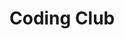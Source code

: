 # Coding Club

<!-- ![coding-club](https://github.com/hleveillegauvin/CodingClub/blob/master/images/musiccognition-451x266.jpg-01.svg)

Cognitive and Systematic Musicology Laboratory, Ohio State University

Written by Hubert Léveillé Gauvin  
leveillegauvin.1@osu.edu

# <a name="table-of-contents"></a> Table of Contents
* [0. The Shell -- A Primer](#shell-primer)
* [1. Writing Shell Scripts](#writing-shell-scripts)
    * [1.1. Saying Hello](#saying-hello)
    * [1.2. Counting Characters](#counting-characters)
    * [1.3. Printing Quotes](#printing-quotes)
    * [1.4. Writing Functions](#writing-functions)
* [2. Using APIs](#using-apis)
    * [2.1. Who's in Space?](#whos-in-space)
    * [2.2. Grabbing the Weather](#grabbing-the-weather)
    * [2.3. Using the Spotify API](#using-the-spotify-api)
* [3. Using the Humdrum Toolkit](#using-the-humdrum-toolkit)
    * [3.1. Basic Pitch Analysis](#basic-pitch-analysis)
    * [3.2. Basic Rhythmic Analysis](#basic-rhythmic-analysis)
    * [3.3. A Sample Problem](#humdrum-sample-problem)
* [4. References](#references)
    * [4.1. Online Resources](#online-resources)

## <a name="shell-primer"></a> 0. The Shell -- A Primer

The shell is a command line user interface for UNIX.

When you open your terminal, the shell should start you in your home directory. You can find out the name of your current directory by typing:

    pwd

You can use `ls` to list all the files and the directories of the directory you’re in:

    ls
    
The `cd` (change directory) command to navigate the shell. To move to a specic directory, type `cd` 
plus the name of the directory:

    cd Desktop

To move back to the parent dirctory, type:

    cd ..
    
If you simply type `cd` by itself, you'll can go back to your home directory:

    cd
    
Similarly, the `~` character is a shortcut to your home directory. So if you want to go to, say, your desktop from anywhere, simply type:

    cd ~/Desktop
    
You can view files using the `cat` command:

    cat myfile.txt
    
The `|`symbol is used to pipe the output of one command into another command. For example, we can list all the files and directories in our current directory using `ls` and then count the number of files using the `wc -l`(word count) command:

    ls | wc -l
 
[Back to table of contents](#table-of-contents)

## <a name="writing-shell-scripts"></a>1. Writing Shell Scripts

In this section, we'll learn how to write shell scripts through a series of short exercises lifted from the book [Exercises for Programmers: 57 Challenges to Develop Your Coding Skills](https://www.amazon.com/Exercises-Programmers-Challenges-Develop-Coding/dp/1680501224/ref=sr_1_1?ie=UTF8&qid=1519245259&sr=8-1&keywords=exercises+for+programmers). 

For all the examples in this section, type or paste the script into the text editor of your choice and save the file as `[nameofexercise].sh`. Once you have saved the file, type `[nameofexercise].sh` in Terminal to make it executable. Finally, run it with `/[nameofexercise].sh`.

### <a name="saying-hello"></a>1.1. Saying Hello
---

In this first exercise, we'll create a program that prompts for your name and prints a greeting using your name. Every shell script must start with a shebang line `#!/bin/sh`. We'll also use the `#` character to add comments to our script and document what we are doing. 

We'll use the `read -p` command to prompt a user response. The response will be stored under the variable `$name`. We'll that print that name and a greeting phrase using the `echo` command.

```
#!/bin/sh

# Exercises for Programmers
# 1 - Saying Hello
# Written by: Hubert Léveillé Gauvin
# Date: 15 December 2016, revised 13 September 2017

# Create a program that prompts for your name and prints a greeting using your name.

read -p "What is your name? " name
echo "Hello, $name, nice to meet you!"
```
[Back to table of contents](#table-of-contents)

### <a name="counting-characters"></a>1.2. Counting Characters
---

Next, we'll create a program that prompts for an input and returns the number of characters. Again we'll use the `read -p` command to prompt the user for an input, and we'll store the user input under the variable `$input`. We can create a `while loop` to test whether the user actually typed anything; `if` the input is empty, we'll prompt the user again, `else` (i.e. if the string is not empty), we'll count the number of characters. We'll use the `printf` command instead of `echo`, since `echo` adds a carriage return by default, which will add one extra invisible character to our string. We'll then use the `wc` command (word count) to count the number of characters. The standard `wc` output has 3 fields: number of lines, number of words, and number of characters. We can use `awk {'print $3'}` to print the third field (i.e. the number of characters). We'll save that number under the variable `$count`. We'll then print a sentence using `echo` that returns the number of characters. Finally, since we created a `while loop` at the beginning of our script, we'll need an `exit` statement to exit the loop.

```
#!/bin/sh

# Exercises for Programmers
# 2 - Counting the Number of Characters
# Written by: Hubert Léveillé Gauvin
# Date: 17 December 2016

# Create a program that prompts for an input and returns the number of characters.

while read -p "What is the input string? " input; 
do

	if [ -z "$input" ]; then	 #verify if $input is empty
	echo "Please enter a word."

	else

		count=$(printf $input | wc | awk {'print $3'})  # echo has a carriage return, which adds a character. Use printf instead.
		echo "$input has $count characters."
		exit		# only exit the while loop if the $input is not empty	
	fi

done
``` 

[Back to table of contents](#table-of-contents)

### <a name="printing-quotes"></a>1.3. Printing Quotes
---

Some characters have special meanings in the shell, meaning that by default, they are used for their literal meaning. For example, the `#` character is used to indicate a comment line, and the semi-colon (`;`) is a command separator. But sometimes, you'll need to use these characters for their literal meaning, as opposed to their special meaning. This is called "escaping," since you escape the special meaning of a character. In the shell, escaping is done by preceding a special character with a backslash (`\`). As such, `#` indicates a comment character, but `\#` indicates the traditional number sign (or hash sign).

In our next shell script, we'll create a program that prompts for a quote and an author. We will display the quotation using quotation marks. Since quotation marks have a special meaning, we'll need to escape them using the backslash character.  We'll start by writing two prompts using `read -p` and we'll store the user's input in the bash variables `$quote`and `$who`. Next, we'll use the `echo` command to print our quote, making sure to escape the double quotes:

```
#!/bin/sh

# Exercises for Programmers
# 3 - Printing Quotes
# Written by: Hubert Léveillé Gauvin
# Date: 17 December 2016

# Create a program that prompts for a quote and an author. Display the quotation using quotation marks.

read -p "What is the quote? " quote
read -p "Who said it? " who
echo "$who says, \"$quote\""
```
### <a name="writing-functions"></a>1.4. Writing Functions
---

Functions are a useful way to group pieces of code together. This can be especially useful if you plan on reusing the same lines of code often in a script. Let's write a simple function that prints a greeting message:

```
# Start by defining your function
hello() {
echo "Hello!"
}

# Then call your function by typing its name
hello
```

Functions can accept argument. The first argument passed to a function is automatically assigned to the variable `$1`:

```
hello() {
echo "Hello, "$1"!"
}

hello Hubert
```

Functions can also be used within a "for loop":

```
hello() {
echo "Hello, "$1"!"
}

for args in Hubert Andrew Nic Lindsay David Niels
do
hello "$args"
done
```

Similarly, "for loops" can be used inside a function:

```
hello() {
for args in $1 $2 $3 $4 $5 $6
do
echo "Hello, "$args"!"
done
}

hello Hubert Andrew Nic Lindsay David Niels
```

You can also write "if statements" within a function:

```
hello() {
if [[ $1 == "Dr. Huron" ]];
then
echo "Hide the beer!"
else
echo "Hello, "$1"!"
fi
}

for args in Hubert Andrew Nic Lindsay David Niels "Dr. Huron"
do
hello "$args"
done
```

Obviously, functions can be used within shell scripts:

```
#!/bin/bash

# Greetings script
# Written by: Hubert Léveillé Gauvin
# Date: 23 March 2018

# Create a program that prompts for a list of names and print a specific message based on the name

# Start by defining your function
hello() {
if [[ "$1" == "Dr. Huron" ]];
then
echo "Hide the beer!"
else
echo "Hello, "$1"!"
fi
}

# Then write your main script
read -p "Who's there? " name
hello "$name"
``` 
__Note: This will only work if you type Dr. Huron without " ".__

You can also call a function within another function. This can be useful to organize longer, more complex scripts into smaller parts:

```
#!/bin/bash

# Greetings script
# Written by: Hubert Léveillé Gauvin
# Date: 23 March 2018

# Create a program that prompts for a list of names and print a specific message based on the name

# Start by defining your function
hello() {
if [[ "$1" == "Dr. Huron" ]];
then
echo "Hide the beer!"
else
echo "Hello, "$1"!"
fi
}

# Then create a function for your main script
main() {
read -p "Who's there? " name
hello "$name"
}

# Finally, call your main function
main
```
__Note: This will only work if you type Dr. Huron without " ".__

As you write more and more shell scripts, you'll realize that you keep reusing the same functions over and over again. Something that save all your functions in a single shell script, that you can than import evrytime your write a new script. Think of this as your personal "function" package. Let's create a shell script called `bash_functions.sh`:

```
#!/bin/sh

# Collection of useful functions
# Written by: Hubert Léveillé Gauvin
# Date: 23 March 2018

check_dependency_command() {
# Check if a unix tool is installed. If not, print error message and exit
if command -v $1 >/dev/null 2>&1 ; then
:
else
    echo -e "\033[0;31m'$1': command not found.\033[0m"
    exit
fi
}

lowercase() {
# Translates string to lowercase only
tr [:upper:] [:lower:] <<< "$1"
}

random_integer_between() {
# Generates a random number between two numbers. Note: this is not pure bash.
python -S -c "import random; print random.randint($1,$2)"
}

ceil(){
# Rounds up to next integer (e.g. 2.1 becomes 3)
awk '{print ($0-int($0)>0)?int($0)+1:int($0)}' <<< "$1"
}

floor(){
# Rounds down to next integer (e.g. 2.9 becomes 2)
awk '{print int($0)}' <<< "$1"
}
```

Let's see how we can import this collection of funtions into a shell script. We'll use the `source` command to do so. If you haven't done so yet, make sure you change the permissions associated with the script we just did: `chmod +x bash_functions.sh`:

```
#!/bin/sh

# My cool research script
# Written by: Hubert Léveillé Gauvin
# Date: 23 March 2018

# Start by sourcing your function script to import its functions
source bash_functions.sh

# You now have all those new functions available to you
echo "This is a random number between 1 and 10"
random_integer_between 1 10

echo "This is the ceil function applied to 2.1"
ceil 2.1

echo "This is the floor function applied to 2.9"
floor 2.9
```

[Back to table of contents](#table-of-contents)

## <a name="using-apis"></a>2. Using APIs
### <a name="whos-in-space"></a>2.1. Who's in Space?
---


To use an API, we’re going to use the `curl` function. In its most basic form, `curl` needs an URL to interact with something. Let’s use `curl` to see who’s in space right now using the following API: http://api.open-notify.org/astros.json.

    curl "http://api.open-notify.org/astros.json"

Yay! `curl` has a bunch of options. One of the useful ones is `-s`, which enables silent mode and hides
the progress bar:

    curl -s "http://api.open-notify.org/astros.json"

`JSON` is a text format that is ideal data-interchange language. It is human readable, but as you can see, it can be a bit overwhelming. This is where `jq` comes handy. `jq` is a command-line tool that allows you to parse `JSON` file. Unfortunately, it is not preinstalled on your machine. To add it, I recommend you use `brew`. The brew package manager is like an app-store for the terminal. You can install `brew` on your machine following these instructions (OS X: https://brew.sh/ ; Ubuntu: http://linuxbrew.sh/).

__Note: I haven’t tried the Ubuntu version.__

Once `brew` is installed, you can easily add new tools to your machine. To add `jq`:

    brew install jq
    
__Note: For more information about jq, visit: https://stedolan.github.io/jq/manual/v1.5/__

Let’s see what `jq` does:

    curl -s "http://api.open-notify.org/astros.json" | jq
    
`JSON` files are organized as name/value pairs. For example, to know how many people are in space, we can call the name "number":

    curl -s "http://api.open-notify.org/astros.json" | jq '.number'
    
`jq` follows the UNIX philosophy, meaning that it can interact with other commands. Above, we saw that it can receive input from another command. We can also send its output elsewhere. For example, let’s use the stream-editor `sed` to convert "6" to "six":

    curl -s "http://api.open-notify.org/astros.json" | jq '.number' | sed 's/6/six/g'
    
Just like with any other UNIX tools, we can assign the above command to a variable and call that variable later:

    number_of_astronauts_in_space=$(curl -s "http://api.open-notify.org/astros.json" | jq '.number' | sed 's/6/six/g')
    echo "There are $number_of_astronauts_in_space astronauts in space"
    
Now, imagine we want to create a list with the name of everyone in space right now. Let’s try with
something like this:

    curl -s "http://api.open-notify.org/astros.json" | jq '.people.name'
    
That didn’t work! `jq` gives us the following error message: jq: error (at <stdin>:0): Cannot index array with string "name".
  
This is because the values stored in "people" are stored as an array. Arrays are represented by square brackets in `JSON`. To access arrays with `jq`, we can use the following syntax:

    curl -s "http://api.open-notify.org/astros.json" | jq '.people[].name'
    
This is useful, but it would be even better if we could create a `CSV` file with the name of the
astronaut and their craft. Let’s try something like this:

    curl -s "http://api.open-notify.org/astros.json" | jq '.people[].name, .people[].craft'

This gave us a list of all the people followed by a list of all the crafts. But we want to have name then craft for everyone in space. Let’s re-work our query:

    curl -s "http://api.open-notify.org/astros.json" | jq '.people[] | .name, .craft'
    
Better. Notice how were are using pipes within `jq`. We know we’re still in `jq` because we haven’t closed that single quote yet. This is still a list, but at least it’s in the right order. Thankfully for us, `jq` has a built-in function to create `CSV` file called `@csv`. It does, however, require that we organize our data has an array. We can do that using square brackets:

    curl -s "http://api.open-notify.org/astros.json" | jq '.people[] | [.name, .craft] | @csv'
    
This worked, but it’s pretty messy. This is because jq is adding extra " " to make sure things are separated properly. But since our original data was already enclosed in " ", we don’t really need `jq` to do this. We can specify that we want the output to be "raw" using the `-r` option:

    curl -s "http://api.open-notify.org/astros.json" | jq -r '.people[] | [.name, .craft] | @csv'
    
We can make our output even nicer by adding a header:

    curl -s "http://api.open-notify.org/astros.json" | jq -r '["NAME", "CRAFT"], (.people[] | [.name, .craft]) | @csv'
    
We did it! Since this is `UNIX`, we can redirect our output to a `CSV` file if we want to:

    curl -s "http://api.open-notify.org/astros.json" | jq -r '["NAME", "CRAFT"], (.people[] | [.name, .craft]) | @csv' > whosinspace.csv
    
The `CSV` file we just created can be used with other softwares, like `R` for example. But sometimes we just want to look at the data in the terminal. `csvkit` is a useful toolkit that allows you to view and manipulate `CSV` file directly in the terminal. If you have `brew` on your machine, you can install `csvkit` easily:

    brew install csvkit
    
One of the useful tools that is included in the `csvkit` is `csvlook`, which displays `CSV` files in a nice
table:

    curl -s "http://api.open-notify.org/astros.json" | jq -r '["NAME", "CRAFT"], (.people[] | [.name, .craft]) | @csv' | csvlook
    
Of course, `csvlook` can also open local files:

    csvlook whosinspace.csv
    
[Back to table of contents](#table-of-contents)

### <a name="grabbing-the-weather"></a>2.2. Grabbing the Weather
---

The first API we used was pretty simple. It did not require any ID nor offered options. It really only did one thing: return information about who’s in space. But most of the time, APIs will be more sophisticated. In this exercise, we’ll be using the OpenWeatherMap API to fetch information about the weather. First, we’ll need to sign up for an API key at: http://openweathermap.org/appid.

After signing-up online, you’ll receive your API key by email. Since everyone’s API key is different, let’s assign our API key to a variable:

    my_id=6ff3595d244317ecf2a4a17976e7XXXX
    
__Note: You’ll need to replace 6ff3595d244317ecf2a4a17976e7XXXX with your own ID.__

We can now print our key anytime we need it:

    echo $my_id
    
__Note: This variable will be available as long as your session is running. If you close your terminal, your variable will disappear.__

We’re ready to use make our first request. Let’s start by looking for the current weather in Columbus, OH:

    curl -s "https://api.openweathermap.org/data/2.5/weather?q=columbus&APPID=$my_id" | jq
    
That’s a lot of information! Let’s see... There is something called .main.temp, but the value associated with it seems very high. Let’s look at the API documentation online: http://openweathermap.org/current. Ah! Let’s change the default unit to Fahrenheit. We can do this by modifying the API endpoint (i.e. the end of our url) to specify our preferred unit:

    curl -s "https://api.openweathermap.org/data/2.5/weather?q=columbus&units=imperial&APPID=$my_id" | jq
    
Just like we created a variable to store our ID, we can create a variable called `$city` to store the name of the city we’re interested in:

    city="columbus"
    curl -s "https://api.openweathermap.org/data/2.5/weather?q=$city&units=imperial&APPID=$my_id" | jq
    
Now, imagine we’re interested in finding out what the weather is like in Paris, we can simply update our variable `$city` and keep the same query:

    city="paris"
    curl -s "https://api.openweathermap.org/data/2.5/weather?q=$city&units=imperial&APPID=$my_id" | jq
    
We now know what the weather is like in Paris, France. But what if we were interested in knowing the weather in Paris, Ontario, "the Prettiest Little Town in Canada"? According to the online documentation, cities can be specified by city names (as we did previously), but also using either ISO 3166 country codes, city ID, geographic coordinates, or ZIP codes. Let’s use city ID. Open Weather Map has a `JSON` file with all the cities available and their unique ID. You can download that file from the following url: http://bulk.openweathermap.org/sample/city.list.json.gz. We can also use `curl` to download the file, and `gunzip` to extract it:

    curl -L "http://bulk.openweathermap.org/sample/city.list.json.gz" > "city.list.json.gz"
    gunzip -kv "city.list.json.gz"
    
__Note: curl can be pretty slow.__

Let’s look at the file we just downloaded. Since this is a pretty big file, we’ll use the `head` command to only display the first 50 lines:

    head -n 50 "city.list.json"

Since this is a `JSON` file, we might want to use `jq` command to display it in a nice way. Let’s try it:

    head -n 50 "city.list.json" | jq
    
That didn’t work! That’s because `JSON` is a hierarchical format, and by using the `head` command, we destroyed its hierarchy. However, if we were to use `jq` on the whole file, things would work normally. Now since `city.list.json` is a pretty big file, this will take a couple of seconds. We can calculate how long it will take by adding `time` before the command you want to measure:

    time jq '.' "city.list.json"
    
That took just a little bit more than 29 seconds on my machine! But it worked as expected. Now that we have a list of all the cities and their respective IDs, we need to find Paris, Ontario. We have a couple of ways to do this. Let’s have a look at our `JSON` file. Right above the city name is its ID, and right below the city name is its country. This means that we could use `grep` to search for the city we’re looking for, use the `-B1` option to tell `grep` to print one extra line before each match, and the `-A1` to print one extra line after our match:

    grep -B1 -A1 "Paris" "city.list.json"
    
That worked out okay. We can be even more specific by filtering our output file. Let’s see how many cities in Canada are named "Paris." We’ll use `grep` to search for the line `"country": "CA"` and specify that, this time, we want to print two extra lines before our match:

    grep -A1 -B1 "Paris" "city.list.json" | grep -B2 '"country": "CA"'
    
So we found the ID we’re looking for using `grep`. Alternatively, `jq` has a built-in search function:

    jq '.[] | select(.name | match("paris";"i")) | select(.country | match("CA";"i"))' "city.list.json"
    
Let’s break down our last query. We asked `jq` to open the array using `[]`, search within `.name` for the case-insensitive (`"i"`) string `"paris"`, then within those results, search within `.country` for a case-insensitive string matching `"CA"`, the country code for Canada. Since we’re really interested in the city ID, let’s be even more specific:

    jq '.[] | select(.name | match("paris";"i")) | select(.country | match("CA";"i")) | .id' "city.list.json"
    
Awesome. We can now copy and paste this ID somewhere. But wouldn’t it be better to assign it to a variable? In `BASH`, you can assign the outcome of a command to a variable using the following method:

    city_id=$(jq '.[] | select(.name | match("paris";"i")) | select(.country | match("CA";"i")) | .id' "city.list.json")
    
If you’ve been following closely, you might wonder why we hardcoded the string `"paris"` in the previous query, instead of using the shell variable `$city`. The answer is that shell variables cannot be used as is in a `jq` command. However, we can reassign shell variables to `jq` variables. In the following command, we are using the `--arg` option to reassign the shell variable `$city` to the `jq` variable `$CITY`:

    city_id=$(jq --arg CITY "$city" '.[] | select(.name | match($CITY;"i")) | select(.country | match("CA";"i")) | .id' "city.list.json")

Let’s make sure it worked by using `echo` to print the value of `$city_id` to our terminal:

    echo $city_id
    
Great! We can now use our variable `$city_id` within our API query. Since Canada uses the metric system, let’s also change the system were a using:

    curl -s "https://api.openweathermap.org/data/2.5/weather?id=$city_id&units=metric&APPID=$my_id" | jq
    
Now, let’s imagine that we are employees working for the city of Paris, Ontario, and that we want to write a small weather command that displays a one-sentence summary of the weather. Something that we could automatically tweet every morning for example. For example, it could be something like this:

_The weather is currently -3.67C in Paris, Ontario. Overcast clouds. Temperatures are expected to climb up to -3C._

To do this, we’ll need to retrieve three bits of information: `.temp`; `.temp_max`; .`description`. Notice how for `.description`, we’re removing the " " from the string using `sed`, and calling `python` to capitalize the string:

    current_temp=$(curl -s "https://api.openweathermap.org/data/2.5/weather?id=$city_id &units=metric&APPID=$my_id" | jq '.main.temp')
    temp_max=$(curl -s "https://api.openweathermap.org/data/2.5/weather?id=$city_id&units=metric&APPID= $my_id" | jq '.main.temp_max')
    description=$(curl -s "https://api.openweathermap.org/data/2.5/weather?id=$city_id &units=metric&APPID=$my_id" | jq '.weather[].description' | sed 's/"//g' | python -c "print raw_input().capitalize()")
    echo "The weather is currently "$current_temp"C in Paris, Ontario. "$description ". Temperatures are expected to climb up to "$temp_max"C."

Since Canada is a bilingual country, it would be nice if we could translate our last output to French. Fortunately, the `trans` command from the `translate-shell` package uses the Google Translate API (and others) to do just that. We can install it using `brew`:

    brew install translate-shell
    
We can see if it worked:

    which -a trans
    
If you have the `humdrum toolkit` installed on your computer, you already have another command called `trans`. That will be problematic. We can overcome this problem by renaming our newly installed `trans` command to `translate` using an `alias`:

    alias translate=/usr/local/bin/trans
    
This worked as a temporary solution, but won’t work after we close our terminal. To make it
permanent, we can add the `alias` to our `bash_profile`:

    echo "alias translate=/usr/local/bin/trans" >> ~/.bash_profile
    source ~/.bash_profile
    
__Note: Since `man` is an independent program, we can’t do `man translate`, but `translate -h` will work.__

We can test our newly renamed command. We’ll use the `-to` option to specify the target language and `-b` to enable brief mode:

    translate -to "French" -b 'Hello'
    
It works! We can now translate our weather tweet to French:

    echo "The weather is currently "$current_temp"C in Paris, Ontario. "$description". Temperatures are expected to climb up to "$temp_max"C." | translate -to "French" -b
    
__Note: The Google Translate engine is getting pretty good, but it’s still not perfect. It works ok for this demo, but if we were to implement an actual Twitter bot, we would probably want the text to be translated by a human.__

[Back to table of contents](#table-of-contents)

### <a name="using-the-spotify-api"></a>2.3. Using the Spotify API
---

So far we have encountered APIs requiring no authentication, and APIs requiring a simple API key. But sometimes, in addition to having a unique key, APIs will require that you use an access token. While your key is permanent, your access token will only be valid for a limited period of time. The OAuth protocol that Spotify uses for their API works that way.

__Note: Spotify has an interactive API Web Console that allows you to use their API without having to code (but what’s the fun in that?). You can find more about it at: https://developer.spotify.com/web-api/console/__

To use the Spotify API, you’ll first need to register on https://developer.spotify.com/. Use your regular Spotify username and password to create your developer app. The app can be called anything. You will be granted a Spotify developer client ID and client secret.

Our next step is to use our new credentials to get a temporary access token. An important coding skill is to be able to look online for existing bits of code. For example, let’s see if we can find an existing script that will allow us to get a Spotify access token. Let’s Google: "get spotify api access token script". One of the first results was this link: https://gist.github.com/ahallora/4aac6d048742d5de0e65, which had the following script:

```
<?php

$client_id = '<insert your spotify app client id>'; 
$client_secret = '<insert your spotify app client secret>'; 

$ch = curl_init();
curl_setopt($ch, CURLOPT_URL,            'https://accounts.spotify.com/api/token' );
curl_setopt($ch, CURLOPT_RETURNTRANSFER, 1 );
curl_setopt($ch, CURLOPT_POST,           1 );
curl_setopt($ch, CURLOPT_POSTFIELDS,     'grant_type=client_credentials' ); 
curl_setopt($ch, CURLOPT_HTTPHEADER,     array('Authorization: Basic '.base64_encode($client_id.':'.$client_secret))); 

$result=curl_exec($ch);
echo $result;

?>
```
__Note: if you're on OS X, `PHP` is pre-installed on your computer. If you're running Ubuntu (or something similar), you might have to install it manually.__

We are going to use this existing script to get an access token. First, we’ll modify the script by adding our client id and secret:


```
<?php

$client_id = '5cf8945daa8d4d2ca7862aef2bc4XXXX'; 
$client_secret = '69dae24b3fe44a6990171e5d7e78XXXX'; 

$ch = curl_init();
curl_setopt($ch, CURLOPT_URL,            'https://accounts.spotify.com/api/token' );
curl_setopt($ch, CURLOPT_RETURNTRANSFER, 1 );
curl_setopt($ch, CURLOPT_POST,           1 );
curl_setopt($ch, CURLOPT_POSTFIELDS,     'grant_type=client_credentials' ); 
curl_setopt($ch, CURLOPT_HTTPHEADER,     array('Authorization: Basic '.base64_encode($client_id.':'.$client_secret))); 

$result=curl_exec($ch);
echo $result;

?>
```

Second, we’ll add a `PHP` she-bang line at the very beginning of our script to tell our shell that this is written in `PHP`:

```
#!/usr/bin/php
<?php

$client_id = '5cf8945daa8d4d2ca7862aef2bc4XXXX'; 
$client_secret = '69dae24b3fe44a6990171e5d7e78XXXX'; 

$ch = curl_init();
curl_setopt($ch, CURLOPT_URL,            'https://accounts.spotify.com/api/token' );
curl_setopt($ch, CURLOPT_RETURNTRANSFER, 1 );
curl_setopt($ch, CURLOPT_POST,           1 );
curl_setopt($ch, CURLOPT_POSTFIELDS,     'grant_type=client_credentials' ); 
curl_setopt($ch, CURLOPT_HTTPHEADER,     array('Authorization: Basic '.base64_encode($client_id.':'.$client_secret))); 

$result=curl_exec($ch);
echo $result;

?>
```

We’ll save this file as `spotifyToken.php`. Finally, our last step is to change the permissions associated with this script to make it executable:

    chmod +x spotifyToken.php
    
Let’s see what the script does:

    ./spotifyToken.php
    
By now, you should recognize that the data we received is in the `JSON` format. Let’s use `jq` to make
it look pretty:

    ./spotifyToken.php | jq .
    
This tells us what our token is ("BQCU3...IMXXXX"), its type ("Bearer"), and when it expires (in 3600 seconds, i.e. 1 hour). Since the token is so long, it might be useful to assign it to a variable. We’ll use `jq` to print the value associated with `.access_token` and then `sed` to remove the " ":

    token=$(./spotifyToken.php | jq '.access_token' | sed 's/"//g')
    
__Note: This token will expire in 1 hour. If it expires, simply re-run the command above to get a new access token.__

Let’s see if it worked:

    echo $token
    
Now that we have a valid token, we can make our first query. Spotify’s API documentation is very detailed and can be found here: https://developer.spotify.com/web-api/endpoint-reference/ (and information about audio analysis can be found here: https://web.archive.org/web/20160528174915/http://developer.echonest.com/docs/v4/_static/AnalyzeDocumentation.pdf). In addition to our access token, each query will need 1) an access method, 2) an endpoint, and 3) a Spotify ID, (e.g. a track ID, album ID, and artist ID, etc).

1. The method of authentication is indicated on the Spotify website. For researchers, we will almost exclusively use `GET`. `GET` is also the default method used by `curl`, so we won’t have to worry about this too much.

2. Endpoints are used to indicate what type of information you want to retrieve. Simply copy the endpoint from the website and paste appropriately in the URL. For example: `/v1/albums/{id}/tracks`

__Note: All endpoints should begin with a forward slash (/). On the Spotify website, the forward slash for "Audio Analysis for a Track" endpoint is missing. You will need to manually add the forward slash at the beginning of this endpoint to access this information.__

3. Spotify IDs can be found through the Spotify app. Simply select the track, album, or artist, click share, and select URI to copy the ID.

__Note: By default, if you copy a Spotify ID from the app, it will come in this format: spotify:track:4BRkPBUxOYffM2QXVlq7aC. To use this ID with the Spotify API, you will need to trim the beginning part and only keep 4BRkPBUxOYffM2QXVlq7aC. We can do this using the following sed command: `echo "spotify:track:4BRkPBUxOYffM2QXVlq7aC" | sed 's/.*://g'.`__

__Note: Some endpoints require two types of IDs. For example, to get access to a user’s specific playlist, one would need `user_id` and `playlist_id`.__

Okay, let’s try to have a list of all the songs on the Beatles’ album "Revolver" (Spotify ID: 3PRoXYsngSwjEQWR5PsHWR):

    curl -s "https://api.spotify.com/v1/albums/3PRoXYsngSwjEQWR5PsHWR" -H "Authorization: Bearer $token " | jq .
    
By skimming this file, it looks like the information we’re looking for is under .`tracks`, then `.items[]`, then `.name`. Since `.item[]` is an array, we’ll need to use `[]` (square brackets) in our query:

    curl -s "https://api.spotify.com/v1/albums/3PRoXYsngSwjEQWR5PsHWR/" -H "Authorization: Bearer $token" | jq '.tracks.items[].name'

Sometimes, it can be hard to get around `JSON` files, especially if they are very long. The following command (which I found on an online forum), although very long and convoluted, can be really useful to get a big picture of how one file is organized:

    curl -s "https://api.spotify.com/v1/albums/3PRoXYsngSwjEQWR5PsHWR/" -H "Authorization: Bearer $token" | jq '[
    path(..)
    | map(
    if type == "number" then
    "[]"
    else
    tostring
    end
    )
    | join(".")
    | split(".[]")
    | join("[]")
    ]
    | unique
    | map("." + .)
    | .[]'
    
Let’s make this into an `alias` and add it to our `.bash\_profile` so we never have to type this monstrosity ever again. Open `~/.bash_profile` with your favourite text editor (I’ll use TextEdit in this example):

    open -a TextEdit ~/.bash_profile
    
Copy and paste the following command as the last line of you `~/.bash_profile`, then save and quit:

    alias jq_overview='jq '"'"'[path(..) | map(if type == "number" then "[]" else tostring end)
    | join(".") | split(".[]") | join("[]")] | unique | map("." + .) | .[]'"'"''
    
Finally run source `~/.bash_profile`:

    source ~/.bash_profile
    
Ok, so we managed to find print a list of all the song. Let’s make it a little bit more interesting by also retrieving the duration of each song, and make it into a `CSV` file:

    curl -s "https://api.spotify.com/v1/albums/3PRoXYsngSwjEQWR5PsHWR/" -H "Authorization: Bearer $token" | jq -r '.tracks.items[] | [.name, .duration_ms] | @csv'
    
Now, imagine we wanted to make our `CSV` file more useful by adding a column for artist (`.tracks.items[].artists.name`) and for album name (`.name`). The `@csv` filter included with `jq` is designed to convert arrays into `CSV`. However, since the value for album name is not part of the `.item` array, we’ll need to think outside the box a little bit. One solution would be to simply hardcode the name of the album in our query. For example:

curl -s "https://api.spotify.com/v1/albums/3PRoXYsngSwjEQWR5PsHWR/" -H "Authorization: Bearer $token" | jq -r '.tracks.items[] | [.artists[].name, "Revolver", .name, .duration_ms] | @csv'

That works ok, but the fact that it’s hardcoded makes it harder for us to reuse the code. A better solution would be to assign the value of the album’s name stored under `.name` to a variable, and then call that variable when needed:

    curl -s "https://api.spotify.com/v1/albums/3PRoXYsngSwjEQWR5PsHWR/" -H "Authorization: Bearer $token" | jq -r '.name as $album_name | .tracks.items[] | [.artists[].name, $album_name, .name, .duration_ms] | @csv'

__Note: In the line above, we created a `jq` variable, not a `BASH` variable. This explains why the syntax to create a variable is different than the one we saw previously.__

By default, the `v1/albums/{id}` endpoint will return a maximum of 20 songs. We can push that limit to 50 using the `limit` option:

    curl -s "https://api.spotify.com/v1/albums/3exqrnwvtUAEVCwar8xIcs/tracks?limit=50" -H "Authorization: Bearer $token" | jq '.items[].name'
    
Some albums, however, have more than 50 tracks. In order to get around this limitation, we will need to make more than one query. For example, we can get tracks 51-100 using a combination of `limit` and `offset`:

    curl -s "https://api.spotify.com/v1/albums/3exqrnwvtUAEVCwar8xIcs/tracks?offset=50&limit=50" -H "Authorization: Bearer $token" | jq '.items[].name'

Let’s see what else we can do with the Spotify API. One of the endpoints is called "audio analysis" and gives us some information about single songs. Let’s try it out:

    curl -s "https://api.spotify.com/v1/audio-analysis/2vEQ9zBiwbAVXzS2SOxodY" -H "Authorization: Bearer $token" | jq '.'
    
Again, since this is a big file, let’s use the `jq_overview` alias we created above to have a quick overview of the file’s organization:

    curl -s "https://api.spotify.com/v1/audio-analysis/2vEQ9zBiwbAVXzS2SOxodY" -H "Authorization: Bearer $token" | jq_overview
    
One of the keys is called `.bars[].start`. We can use this to estimate how many measures are in a song. First, let’s start by having a look at the data:

    curl -s "https://api.spotify.com/v1/audio-analysis/2vEQ9zBiwbAVXzS2SOxodY" -H "Authorization: Bearer $token" | jq '.bars[].start'
    
This gives us a series of timestamps representing the estimated beginning of each measure. We can count how many measures there are by using the `wc -l` command:

    curl -s "https://api.spotify.com/v1/audio-analysis/2vEQ9zBiwbAVXzS2SOxodY" -H "Authorization: Bearer $token" | jq '.bars[].start' | wc -l

We can also use the Spotify API to retrieve information like the tempo of a song. We will do this using the "audio features" endpoint:

    curl -s "https://api.spotify.com/v1/audio-features/2vEQ9zBiwbAVXzS2SOxodY" -H "Authorization: Bearer $token" | jq '.tempo'

Now imagine we wanted to get the tempo of all the songs on the Beatles’ album "Revolver." The audio features endpoint allows you to retrieve information for many songs at once, as long as your Spotify IDs are comma-separated. First, we’ll use the album endpoint to retrieve the Spotify ID for all the songs on the album:

    curl -s "https://api.spotify.com/v1/albums/3PRoXYsngSwjEQWR5PsHWR/" -H "Authorization: Bearer $token" | jq -r '.tracks.items[].uri'
    
Our next step is to clean our IDs to create a nice comma-separated list. First, let’s remove the first part of the ID. We’ll use `sed` to replace any string of character ending with a colon with nothing:

    curl -s "https://api.spotify.com/v1/albums/3PRoXYsngSwjEQWR5PsHWR/" -H "Authorization: Bearer $token" | jq -r '.tracks.items[].uri' | sed 's/.*://g'

Next, we’ll need to convert the newlines (represented by \n) to commas. We’ll use `tr` to do that:

    curl -s "https://api.spotify.com/v1/albums/3PRoXYsngSwjEQWR5PsHWR/" -H "Authorization: Bearer $token" | jq -r '.tracks.items[].uri' |  sed 's/.*://g' | tr "\n" ","

Let’s assign this list of IDs to a variable:

    list_IDs=$(curl -s https://api.spotify.com/v1/albums/3PRoXYsngSwjEQWR5PsHWR/ -H "Authorization: Bearer $token" | jq -r '.tracks.items[].uri' | sed 's/.*://g' | tr "\n" ",")
    
Great. Now we can go back to the audio features endpoint and retrieve the tempo information for all those Spotify IDs:

    curl -s "https://api.spotify.com/v1/audio-features?ids=$list_IDs" -H "Authorization: Bearer $token" | jq '.audio_features[].tempo'

We can do the same thing for mode (where 1 is major and 0 is minor):

    curl -s "https://api.spotify.com/v1/audio-features?ids=$list_IDs" -H "Authorization: Bearer $token" | jq '.audio_features[].mode'

And of course, we can create a `CSV` file that combines both:

    curl -s "https://api.spotify.com/v1/audio-features?ids=$list_IDs" -H "Authorization: Bearer $token" | jq -r '.audio_features[] | [.mode, .tempo] | @csv'
    
[Back to table of contents](#table-of-contents)
  
## <a name="using-the-humdrum-toolkit"></a>3. Using the Humdrum Toolkit
### <a name="basic-pitch-analysis"></a>3.1. Basic Pitch Analysis
---
    
In the following exercises, we will familiarize ourselves with the [Humdrum Toolkit](http://www.humdrum.org/). We will loosely follow the structure of the [Humdrum User Guide](http://www.humdrum.org/guide/). Since our exercises are time-limited, I strongly encourage you to look at the [Humdrum User Guide](http://www.humdrum.org/guide/) and the [Humdrum Reference Manual](http://www.humdrum.org/man/) for more detailed explanations. 

Humdrum can refer to two things. 1) A music encoding syntax, and 2) a series of Unix command (commonly referred to as the Humdrum Toolkit) designed to parse Humdrum files.

When you [install Humdrum](http://www.humdrum.org/install/github/), a small sample of Humdrum files (often referred to as "kern" files) are downloaded on your machine. You can find those in the `humdrum-tools` directory:

    cd ~/humdrum-tools/data; ls

For this exercise, we'll make use of a small collection of unaccompanied folk songs from Nova Scotia:

    cd ~/humdrum-tools/data/songs/unaccompanied/nova-scotia; ls

We see that there are three items in this directory: 1) a readme file, 2) a directory named kern containing the kern files, and 3) a script called Makefile. Let's have a look at the readme file:

    cat README.md

OK, so we know that these songs were collected by Helen Creighton in 1932. Let's change directory and have a look at the kern files. Humdrum has a command called `census`, which provides statistical information about Humdrum files. Let's use it to get an overview of our whole sample. We'll use the wildcard character `*` to get information about all the `.krn` files in the `kern` directory:

    cd ./kern
    census *.krn

The `census` command also has a `-k` option (kern), which provides additional information about individual kern spines:

    census -k *.krn

But what if we wanted to get stats for every single kern file? We can create a `for loop` to run `census` on every single file. We'll also use `echo` to print the name of the file at the beginning of the loop so we know which file the stats correspond to:

```
for i in *.krn; do
    echo
    echo "-----------"
    echo $i
    echo "-----------"
    census -k $i
    echo
done
```

Reference records in Humdrum are usually indicated with `!!!`. We can use the `grep` command to retrieve reference information. For example, we can retrieve the name of every melody in our Nova Scotia sample:

    grep '!!!OTL:' *.krn

Imagine we wanted to save a clean version of our list of titles. We want to clean our previous output to keep only the names, sort the list alphabetically, and then save it as a text file. We can use the `-h` option of `grep` to get rid of the files' headers, then use `sed` to get rid of `!!!OTL:`, and then use the `sort` command:

    grep -h '!!!OTL:' *.krn | sed 's/!!!OTL: //g' | sort > titles.txt

Let's now have a closer look at single song:

    cat nova001.krn
 
Sometimes, you'll want to get rid of the reference records and only keep the music. We can do this using `grep -v`. The `-v` option is for invert-match, meaning that the selected lines are those not matching any of the specified patterns. The `grep` command allows us to use [regular expressions](https://en.wikipedia.org/wiki/Regular_expression) (sometimes referred to as regex or regexp) to search for specific strings. If you want to learn more about regex, I recommend you [watch this series of short videos](http://youtu.be/GVZOJ1rEnUg?list=PLfdtiltiRHWGRPyPMGuLPWuiWgEI9Kp1w). When writing a regular expression, the caret (`^`) can be used to specify that the pattern must start a line:

    grep -v '^!' nova001.krn

One of the most common things you'll want to do is extract some specific information from a spine. For example, imagine we were only interested in pitch information. We can easily extract pitch-related information in a kern file using the `kern -x` command. 

    kern -x nova001.krn 

The Humdrum Toolkit offers a series of commands to convert one type of notation to another.  For example, the `solfa` command can be used to find the moveable-do syllables associated with a specific melody. Just like the `kern`command above, `solfa` has a `-x` option:

    solfa -x nova001.krn
    
__Note: Do not confuse `solfa`, which converts a kern spine to moveable-do syllables, to `solfg`, which converts a kern spine to fixed-do syllables.__

Imagine we were interested in calculating the number of occurrences of the tonic pitch in a specific song. We can use `grep -c` to look for lines with the string "do." Since we're only interested in matches in data records (as opposed to comment or interpretation records), we'll want to eliminate all lines starting with the character `!` (for comment records) or `*` (for interpretation records). We'll use `grep -v '^[!*]'` to invert our search pattern and display lines that do not start (`^`) with either `!` nor `*`:

    solfa -x nova001.krn | grep -v '^[!*]' | grep -c do

Alternatively to `grep -v '^[!*]'`, we can use the `rid -GLId` humdrum command to eliminate specified Humdrum record types: `-G` removes all global comments, `-L` removes all local comments, `-I` removes null local comments, and `-d` removes null data records:

    solfa -x nova001.krn | rid -GLId | grep -c do

The proportion of tonic pitches can be manually calculated by simply comparing the resulting pattern count with the number of notes identified by census.

    census -k nova001.krn

We can also calculate it automatically using bash variables. We'll assign the number of tonic pitches to the variable `$tonic`, the total number of notes to the variable `$total`, and then we'll calculate the proportion using the `bc` command:

```
tonic=$(solfa -x nova001.krn | rid -GLId | grep -c do)
total=$(census -k nova001.krn | grep 'Number of notes:' | sed 's/[^0-9]//g')
bc -l <<< "($tonic/$total)*100"
```

The `-x` option is very useful, but sometimes we'll want to be more specific about the type of information we want to keep. For example, imagine we were interested in the relationship between pitches and phrases. The `solfa -x` command gets rid of all the phrase markings in our file (`{}`), making it useless for this problem. Instead, we can use `humsed` to edit our file and only keep the relevant information. The `humsed` command is a special version of `sed` designed specifically to manipulate Humdrum files. In contrast to `sed`, Humdrum interpretations and comments are not affected by `humsed`; only Humdrum data records will be modified:

    humsed '/^[^=]/ s/[^A-Ga-gr}{]//g; s/^$/./' nova001.krn 

Let's break down this query:

  * `/^[^=]/` is used to tell `humsed` to ignore lines representing barlines. `[^=]` means 'not =' meaning all characters except =. The initial caret (`^`) is an anchor used to indicate the start of a string. As such, we are telling `humsed` to only work on lines that start (`^`) with 'not =' (`[^=]`).

  * `s/[^A-Ga-gr}{]//g` is used to substitute characters. The initial caret means 'not', meaning substitute all characters except the ones specified within the square brackets. `A-G` means any uppercase letters between A-G, `a-g` means any lower case letters between a and g, and `r`, `}`, and `{` represents unique characters. Since `A-Ga-g` is used to represent pitches, `r` is used to represent rests, and `{ }` are used to represent phrase markings, we are effectively asking `humsed` to find all the characters that do no represent pitches, rests, or phrase markings, and replace them with nothing. Notice how in the query, we typed `}{` instead of `{}`. Since parentheses and brackets often have special meanings, writing it this way, i.e. `}{`, prevents the terminal to assume that the brackets are used to enclose something.

  * `;` is a command separator in Unix. It is the equivalent of pressing `[return]` on your keyboard in the terminal. We are using it because we want to run two `humsed` commands one after another.

  * `s/^$/./` is used to find empty lines (which are illegals in Humdrum) and replace them with a dot (`.`) character. The dot character is a null token. The caret (`^`) is an anchor representing the start of a line, and the dollar sign (`$`) is an anchor representing the end of a line. When used together (`^$`), they represent an empty line.

Imagine that we want to know which pitches begin and end phrases in a song. We'll use `grep` to search for all the lines containing either the beginning of a phrase or the end of a phrase:

    humsed '/^[^=]/ s/[^A-Ga-gr}{]//g; s/^$/./' nova001.krn | solfa | rid -GLId | grep '[}{]'

We can sort our results using the `sort` command:

    humsed '/^[^=]/ s/[^A-Ga-gr}{]//g; s/^$/./' nova001.krn | solfa | rid -GLId | grep '[}{]' | sort

Now imagine we want to tabulate each instance. We'll start by getting rid of octave distinctions (represented by numbers) using `sed`. We'll then use the `sortcount` humdrum extra command to tabulate our results.

    humsed '/^[^=]/ s/[^A-Ga-gr}{]//g; s/^$/./' nova001.krn | solfa | rid -GLId | grep '[}{]' | sed 's/[0-9]//g' | sortcount

We can then use `grep` to see the results only for phrase beginnings:

    humsed '/^[^=]/ s/[^A-Ga-gr}{]//g; s/^$/./' nova001.krn | solfa | rid -GLId | grep '[}{]' | sed 's/[0-9]//g' | sortcount | grep '{'

Or for phrase endings:

    humsed '/^[^=]/ s/[^A-Ga-gr}{]//g; s/^$/./' nova001.krn | solfa | rid -GLId | grep '[}{]' | sed 's/[0-9]//g' | sortcount | grep '}'

Suppose we wanted to get information about melodic intervals. An easy way to do this is to use the `mint` command:

    mint nova001.krn

Once again, we can tabulate all the melodic intervals. We'll get rid of all the non-data records using `rid -GLId`. We'll then get rid of barlines and rests using `grep -v '^[=r]'`. You may have noticed that the `mint` command echoes the first pitch token in square bracket (e.g. `[f]`). We will also get rid of that line using `grep -v '^\['`. (Since square brackets have a special meaning in regex, we'll need to escape them using the backslash character (`\`).) Finally, we'll use `sortcount` to tabulate the results.

    mint nova001.krn | rid -GLId | grep -v '^[=r]' | grep -v '^\[' | sortcount

By default, `mint` makes a distinction between ascending and descending intervals. We can overide this function using the `-a` option (for "absolute")

    mint -a nova001.krn | rid -GLId | grep -v '^[=r]' | grep -v '^\[' | sortcount

The  `sortcount` command has a `-p` option, which converts the results of `sortcount` into a percentage value, which can also be useful:

    mint -a nova001.krn | rid -GLId | grep -v '^[=r]' | grep -v '^\[' | sortcount -p

We've learned about the `solfa` command and the `mint` command. Now, let's try to create a file that would combine the original `**kern` spine, the `**solfa` spine, and the `**mint` spine. We'll start by creating two temporary files: one for `**solfg` and one for `**mint`. We'll make sure to keep all three types of records (i.e. comment, interpretation, and data records) so the spines properly align with one another. We'll then use the `assemble` command to create our new file. Finally, we'll use the `rm` command to delete our temporary files

```
kern -x nova001.krn | solfa | sed 's/[0-9]//g' > temp_solfa
mint -a nova001.krn > temp_mint

assemble nova001.krn temp_solfa temp_mint

rm temp_solfa
rm temp_mint
```

[Back to table of contents](#table-of-contents)

### <a name="basic-rhythmic-analysis"></a>3.2. Basic Rhythmic Analysis
---

In the last exercise, we learned how to do basic pitch analysis using the Humdrum Toolkit. In this exercise, we'll be focusing on rhythm. 
We'll make use of a small collection of unaccompanied folk songs from Nova Scotia:

    cd ~/humdrum-tools/data/songs/unaccompanied/nova-scotia/kern

Rhythmic information in Humdrum is encoded using the `**recip` representation. `**recip` is a subset of the `**kern` representation. The following command can be used to generate a `**recip` spine using a `**kern` spine:

    humsed '/^[^=]/s/[^0-9.r ]//g; s/^$/./' nova001.krn | sed 's/\*\*kern/**recip/'
    
Let's break down this query:

  * `/^[^=]/` is used to tell `humsed` to ignore lines representing barlines. `[^=]` means 'not =' meaning all characters except =. The initial caret (`^`) is an anchor used to indicate the start of a string. As such, we are telling `humsed` to only work on lines that start (`^`) with 'not =' (`[^=]`).

  * `s/[^0-9.r ]//g` is used to substitute characters. The initial caret means 'not', meaning substitute all characters except the ones specified within the square brackets. `0-9` means any number, `.` means any dot character, and `r` represents rests. Since `0-9.` is used to represent rhytms and  `r` is used to represent rests, we are effectively asking `humsed` to find all the characters that do not represent rhythms or rests, and replace them with nothing.

  * `;` is a command separator in Unix. It is the equivalent of pressing `[return]` on your keyboard in the terminal. We are using it because we want to run two `humsed` commands one after another.

  * `s/^$/./` is used to find empty lines (which are illegals in Humdrum) and replace them with a dot (`.`) character. The dot character is a null token. The caret (`^`) is an anchor representing the start of a line, and the dollar sign (`$`) is an anchor representing the end of a line. When used together (`^$`), they represent an empty line.
  
  * `sed 's/\*\*kern/**recip/'` is used to to change the exclusive interpretation from `**kern` to `**recip`.
  
One of the things we might be interested in doing is looking for rhythmic patterns. The `context`command can be used to amalgamate one or more successive input data records into single records according to user-defined criteria. For example, imagine we wanted to determine the most common rhythmic pattern spanning a single measure:

    humsed '/^[^=]/s/[^0-9.r ]//g; s/^$/./' nova001.krn | sed 's/\*\*kern/**recip/' | context -b ^= -o ^= | rid -GLId | sortcount
    
Again, let's break down this query:  

  * `humsed '/^[^=]/s/[^0-9.r ]//g; s/^$/./' nova001.krn | sed 's/\*\*kern/**recip/'` converts `**kern` to `**recip`, as described above.
  
  * `context -b ^= -o ^=` amalgamates all the data within one measure and prints it on a single line. The `-b ^=` option indicates to begin amalgamating when a line that starts (`^`) with the `=` character (i.e. a barline). The `-o ^=` option indicates that lines starting (`^`) with a `=` character should be omitted (`-o`).
  
  * `rid -GLId` eliminates specific Humdrum records: `-G` removes all global comments, `-L` removes all local comments, `-I` removes null local comments, and `-d` removes null data records.
  
  * `sortcount` tabulates the results.
  
Determining the most common rhythmic pattern spanning a single measure is a bit unmusical. Perhaps a more interesting query would be to compare rhythmic patterns spanning musical phrases. In Humdrum, phrases are identified using `{ }`. Currently, phrase markings were deleted from our `**recip` spine. We can change that by modifying our original query:

    humsed '/^[^=]/s/[^0-9.r }{]//g; s/^$/./' nova001.krn | sed 's/\*\*kern/**recip/'
  
Now that we have phrase markings, let's used the context command again to search for rhythmic patterns 
  
    humsed '/^[^=]/s/[^0-9.r }{]//g; s/^$/./' nova001.krn | sed 's/\*\*kern/**recip/' | context -b { -o ^= | humsed 's/[}{]//g' | rid -GLId | sortcount

Perhaps unsurprisingly, all the phrases in this song have a different rhythmic structure. Let's try the same thing on the whole collection of Nova Scotian songs. We'll use `cat` to concatenate all the songs in our directory together:

    cat *.krn | humsed '/^[^=]/s/[^0-9.r }{]//g; s/^$/./' | sed 's/\*\*kern/**recip/' | context -b { -o ^= | humsed 's/[}{]//g' | rid -GLId | sortcount

Another useful command is the Humdrum extra command `beat`. The `beat` command can be used to identify the metrical beat on which a line in a Humdrum `**kern` score occurs. By default, `beat` assumes that quarter notes (i.e. 4) are the definition of a beat (this can be overriden using the `-u` option):

     beat nova001.krn

By default, `beat` will output a single `**beat`spine. To append the `**beat` spine the to original `**kern` spine, simply use the `-a` option:

    beat -a nova001.krn
    
Similarly, you can also prepend the `**beat` spine to the original `**kern` spine:

    beat -p nova001.krn
    
Now imagine we were interested in comparing the average length of notes that fall on downbeats. We'll start by using the `dur` command to convert rhythmic notation into time in seconds. We'll use the `-T` option to specify the duration in second of a quarter note. The duration we choose is irrelavant, as long as we are consistent. In this example, we'll use 1 second. We'll also use the `-x` option to suppress all non-duration output. Let's save the output of our command as `nova001.dur`:

    dur -T 1 -x nova001.krn > nova001.dur
    
Let's now create a beat spine to using the `beat` comand we learned above. We'll need to use the `-n` option to keep all null records, to make sure we can realign our spines properly. Let's save this file as `nova001.beat`:

    beat -n nova001.krn > nova001.beat
    
Finally, let's create a `**recip` spine:

    humsed '/^[^=]/s/[^0-9.r ]//g; s/^$/./' nova001.krn | sed 's/\*\*kern/**recip/' > nova001.recip

We can assemble our two files using the `assemble` function:

    assemble nova001.beat nova001.dur nova001.recip
    
Okay, back to our initial problem. We're only interested in the duration of notes that fall on downbeats. We'll start by using `rid -GLId` to get rid of all non-music data. We'll then delete all rests. Since the our `**recip` spine is the furthest to the right, we can simply use `grep` to print all lines that do not (`-v`) end (`$`) with `r`. We can then use grep to select only the notes that fall on a down beat. Since our `**beat` spine is the left most, we'll look for lines that start (`^`) with either `1` or `2` (`[1-2]`) (our two downbeats in 2/4), followed by any type of vertical space (`[[:space:]]`): 

    assemble nova001.beat nova001.dur nova001.recip | rid -GLId | grep -v "r$" | grep "^[1-2][[:space:]]"
    
The only thing left to do is to calculate the mean of the second column. We can use `awk` to filter out the information we want. The `awk` command allows you to define custom field separator using the `-F` option. For this example, we'll define any vertical whitespace (meaning spaces, tabs, carriage returns, and newlines) as our field separator. In `BASH`, the bracket expression `[[:space:]]` can be used to represent any vertical space. In `awk`, the fields are represented by a dollar sign (`$`) followed by the cardinal position of the field. We'll use `$2` to print the second column. We'll then use the `stats` command to get the mean duration:

    assemble nova001.beat nova001.dur nova001.recip | rid -GLId | grep -v "r$" | grep "^[1-2][[:space:]]" |  awk -F[[:space:]] '{ print $2 }' | stats

Based on our last command, the mean duration notes falling on a downbeat in this song is 0.693548. Remember that we previously assigned an arbitrary duration of 1 second to a quarter note. This meanse that a quarter note would be 1, an eight note would be 0.5, and that a dotted eight note would be 0.75. So the mean duration of a note falling on a downbeat is a little be shorter than a dotted eight note. Let's now calculate the average duration of upbeat notes in the same piece. The only thing we need to change is our `grep` command. Instead of looking for lines starting with either 1 or 2, we'll look for lines that include a float (e.g. 1.50):

    assemble nova001.beat nova001.dur nova001.recip | rid -GLId | grep -v "r$" | grep "^[1-2].[0-9]*[[:space:]]" |  awk -F[[:space:]] '{ print $2 }' | stats

The mean duration of notes on upbeat is 0.50, meaning that every notes on upbeats are eight notes. It looks like, in this song, notes on upbeats are shorter than notes on downbeats. Once we're done, we can delete our temporary files using `rm`:

    rm nova001.beat nova001.dur nova001.recip

Sometimes it can be useful to estimate the duration of a piece based on its tempo. For example, imagine we wanted to record a collection of piano rags by Scott Joplin. Let's start by changing our current working directory:

    cd ~/humdrum-tools/data/joplin/kern ; ls
	
Th `dur` command converts rhythmic notation to durations in seconds based on the tempo of a song. The `-x` option is used to suppress all non-duration output for processed spines. `rid -GLId` eliminates specific Humdrum records: `-G` removes all global comments, `-L` removes all local comments, `-I` removes null local comments, and `-d` removes null data records. `grep -v '='` eliminates barlines, and `stats` calculates basic statistics on the first column of our output. 

    dur -x antoinette.krn | rid -GLId | grep -v '=' | stats
	
Alternatively, we can use the Humdrum extra command `gettime`, which creates an absloute timing spine to indicate the playing time of `**kern` data.  The `-T` option displays the total time that a `**kern` score takes to be performed instead of the attack times of the individual `**kern` lines, and `--simple` option displays the total time values (using the `-T` option) in terms of plain seconds rather than hours:minutes:seconds.

    gettime -T --simple antoinette.krn
    
We can use the same command to calculate the total duration of a collection of `**kern` files. This time, we'll simply use the `-T` option without the `--simple` flag:

    gettime -T  *.krn
    
By default, `gettime` will return the performance length of every single song, in addition to the total duration. If we're only interested in total duration, we can use the `tail -n 1` command to only print the last line of the `gettime` output:

    gettime -T  *.krn | tail -n 1

Currently, our output looks like this: `Total time:	1:38:00.962881 hours`. Now imagine you were writing a script to get the total duration of all the collections of songs you currently have on your computer. Maybe you want to save your information in a CSV format. Ideally, you only want to save the duration it self, and not the whole output. We can use `awk` to filter out the information we want. The `awk` command allows you to define custom field separator using the `-F` option. For this example, we'll define any vertical whitespace (meaning spaces, tabs, carriage returns, and newlines) as our field separator. In `BASH`, the bracket expression `[[:space:]]` can be used to represent any vertical space. In `awk`, the fields are represented by a dollar sign (`$`) followed by the cardinal position of the field. For example, `$1` would print "Total", and `$2` would print "time:". We'll use `$3` to print the duration:

    gettime -T  *.krn | tail -n 1 | awk -F[[:space:]] '{ print $3 }'

[Back to table of contents](#table-of-contents)

### <a name="humdrum-sample-problem"></a>3.3. A Sample Problem
---

In one of the [very firt issues of MTO, Jon Wild](http://www.mtosmt.org/issues/mto.96.2.7/mto.96.2.7.wild.html) wrote a review of the Humdrum Toolkit. This review included the following sample problem: _In what proportion are leading-tones in Bach chorale melodies approached from beneath, and in what proportion from above?_ In this section we'll loosely follow the instructions given in [Wild (1996)](http://www.mtosmt.org/issues/mto.96.2.7/mto.96.2.7.wild.html). First, let's find the Bach chorales that came with the Humdum Toolkit. 

    cd ~/humdrum-tools/data/bach-js/371chorales/kern
    
We'll start by concatenating all the chorales:

    cat *.krn
    
For this exercise, we'll assume that the melody is always in the soprano. We can extract the soprano part using `extract -p 4`. The `-p 4` option indicates that we want to extract the fourth (4) spine, which corresponds to the soprano part:

    cat *.krn | extract -p 4
    
We'll then use the `deg` command to convert pitches into scale degrees based on the key info encoded in each file. For minor-mode pieces, the minor harmonic scale is assumed, such that, in C minor, A-flat will be represented as `6 `, B-flat as `7-`, and B natural as `7`. `deg` makes use of the key indication encoded in each file to translate pitches into scale degrees. Let's Look at all the key indications in our concatenated file to make sure that everything looks fine:

    cat *.krn | extract -p 4 | grep \*.*: 
    
Mmmm. Looks like some key signatures were encoded according to modes rather than major/minor. Since this is not "standard" Humdrum practice, it will make the `deg` command stop abruptly. To make sure this doesn't happen, we can get rid of these modal indications using `sed`. We'll then pipe the `sed` output to `deg`:

    cat *.krn | extract -p 4 | sed 's/:.*/:/' | deg 

If you look at the output, you'll see that each scale degree is preceded by either `^` or `v`. The `v` signifies “lower than previous note” and `^` signifies “higher than previous note.” As such, the token `1` followed by `^5` means that the ensuing dominant pitch is above rather than below the preceding tonic pitch. Since we're only interested in leading tones, we'll use the `grep ^[v^]7` command to print only the lines with a leading tone. The first `^` is an anchord meaning that our search pattern must start a line, the square brackets `[ ]` mean either `v` or `^`. Note that the order is important here, as `[^v]` would mean _not_ `v`: 

    cat *.krn | extract -p 4 | sed 's/:.*/:/' | deg | grep ^[v^]7
    
Notice that some token have a minus sign (`-`) to their right. These represent lowered seventh scale-degrees, not leading tones. We'll use `grep -v [-]` to print all the lines that _do not_ contain the `-` character:

     cat *.krn | extract -p 4 | sed 's/:.*/:/' | deg | grep ^[v^]7 | grep -v [-]
     
Finally, we'll use `sortcount -p` to calculate the percentage of leading tones approached from above and the percentage of leading tones approached from below:
 
    cat *.krn | extract -p 4 | sed 's/:.*/:/' | deg | grep ^[v^]7 | grep -v [-] | sortcount -p
    
[Back to table of contents](#table-of-contents)

## <a name="references"></a>4. References
### <a name="online-resources"></a>4.1. Online Resources

#### Humdrum
  * http://www.humdrum.org/
  * http://extras.humdrum.org/
  * http://humdrum.ccarh.org/
  * http://wiki.ccarh.org/images/b/b5/Harmony1.pdf
  * http://humdrum.ccarh.org/
  * http://kern.ccarh.org/
  * http://verovio.humdrum.org/
  * http://www.mtosmt.org/issues/mto.96.2.7/mto.96.2.7.wild.html

#### Regular Expressions
  * https://regexr.com/
  
#### Shell Scripting
  * [https://developer.apple.com/](https://developer.apple.com/library/content/documentation/OpenSource/Conceptual/ShellScripting/Introduction/Introduction.html#//apple_ref/doc/uid/TP40004268-TP40003516-SW1)
  
#### Other
  * https://www.datascienceatthecommandline.com/
  
[Back to table of contents](#table-of-contents)

